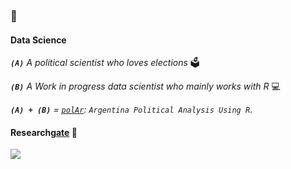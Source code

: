 ### 👋

#### Data Science

***`(A)`** A political scientist who loves elections* 🗳️

***`(B)`** A Work in progress data scientist who mainly works with R* 💻

***`(A) + (B)`** = [`polAr`](https://github.com/politicaargentina/): `Argentina Political Analysis Using R`*.

#### Research[gate](https://www.researchgate.net/profile/Juan-Ruiz-Nicolini) 🔗

![](https://www.researchgate.net/profile/Juan_Ruiz_Nicolini/publication/322663247/figure/fig1/AS:586008689127424@1516726767313/Figura-1-Analisis-de-doble-diferencia-Impacto-de-un-nuevo-sistema-de-votacion-en-la_W640.jpg)
